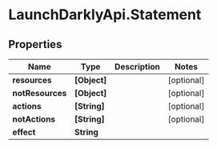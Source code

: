 # LaunchDarklyApi.Statement

## Properties

Name | Type | Description | Notes
------------ | ------------- | ------------- | -------------
**resources** | **[Object]** |  | [optional] 
**notResources** | **[Object]** |  | [optional] 
**actions** | **[String]** |  | [optional] 
**notActions** | **[String]** |  | [optional] 
**effect** | **String** |  | 



